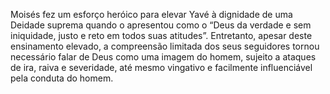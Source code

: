﻿Moisés fez um esforço heróico para elevar Yavé à dignidade de uma Deidade suprema quando o apresentou como o “Deus da verdade e sem iniquidade, justo e reto em todos suas atitudes”. Entretanto, apesar deste ensinamento elevado, a compreensão limitada dos seus seguidores tornou necessário falar de Deus como uma imagem do homem, sujeito a ataques de ira, raiva e severidade, até mesmo vingativo e facilmente influenciável pela conduta do homem.
